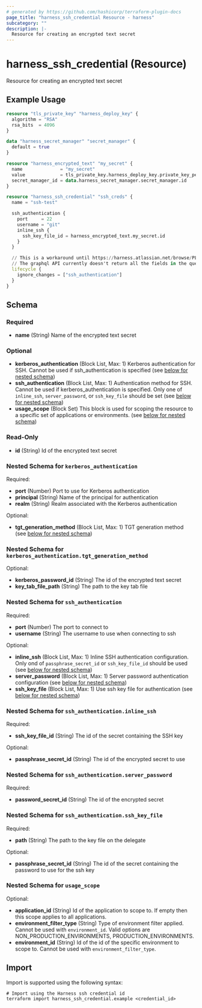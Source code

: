 ```yaml
---
# generated by https://github.com/hashicorp/terraform-plugin-docs
page_title: "harness_ssh_credential Resource - harness"
subcategory: ""
description: |-
  Resource for creating an encrypted text secret
---
```


# harness_ssh_credential (Resource)

Resource for creating an encrypted text secret

## Example Usage

```terraform
resource "tls_private_key" "harness_deploy_key" {
  algorithm = "RSA"
  rsa_bits  = 4096
}

data "harness_secret_manager" "secret_manager" {
  default = true
}

resource "harness_encrypted_text" "my_secret" {
  name              = "my_secret"
  value             = tls_private_key.harness_deploy_key.private_key_pem
  secret_manager_id = data.harness_secret_manager.secret_manager.id
}

resource "harness_ssh_credential" "ssh_creds" {
  name = "ssh-test"

  ssh_authentication {
    port     = 22
    username = "git"
    inline_ssh {
      ssh_key_file_id = harness_encrypted_text.my_secret.id
    }
  }

  // This is a workaround until https://harness.atlassian.net/browse/PL-17967 is resolved
  // The graphql API currently doesn't return all the fields in the query.
  lifecycle {
    ignore_changes = ["ssh_authentication"]
  }
}
```

<!-- schema generated by tfplugindocs -->
## Schema

### Required

- **name** (String) Name of the encrypted text secret

### Optional

- **kerberos_authentication** (Block List, Max: 1) Kerberos authentication for SSH. Cannot be used if ssh_authentication is specified (see [below for nested schema](#nestedblock--kerberos_authentication))
- **ssh_authentication** (Block List, Max: 1) Authentication method for SSH. Cannot be used if kerberos_authentication is specified. Only one of `inline_ssh`, `server_password`, or `ssh_key_file` should be set (see [below for nested schema](#nestedblock--ssh_authentication))
- **usage_scope** (Block Set) This block is used for scoping the resource to a specific set of applications or environments. (see [below for nested schema](#nestedblock--usage_scope))

### Read-Only

- **id** (String) Id of the encrypted text secret

<a id="nestedblock--kerberos_authentication"></a>
### Nested Schema for `kerberos_authentication`

Required:

- **port** (Number) Port to use for Kerberos authentication
- **principal** (String) Name of the principal for authentication
- **realm** (String) Realm associated with the Kerberos authentication

Optional:

- **tgt_generation_method** (Block List, Max: 1) TGT generation method (see [below for nested schema](#nestedblock--kerberos_authentication--tgt_generation_method))

<a id="nestedblock--kerberos_authentication--tgt_generation_method"></a>
### Nested Schema for `kerberos_authentication.tgt_generation_method`

Optional:

- **kerberos_password_id** (String) The id of the encrypted text secret
- **key_tab_file_path** (String) The path to the key tab file



<a id="nestedblock--ssh_authentication"></a>
### Nested Schema for `ssh_authentication`

Required:

- **port** (Number) The port to connect to
- **username** (String) The username to use when connecting to ssh

Optional:

- **inline_ssh** (Block List, Max: 1) Inline SSH authentication configuration. Only ond of `passphrase_secret_id` or `ssh_key_file_id` should be used (see [below for nested schema](#nestedblock--ssh_authentication--inline_ssh))
- **server_password** (Block List, Max: 1) Server password authentication configuration (see [below for nested schema](#nestedblock--ssh_authentication--server_password))
- **ssh_key_file** (Block List, Max: 1) Use ssh key file for authentication (see [below for nested schema](#nestedblock--ssh_authentication--ssh_key_file))

<a id="nestedblock--ssh_authentication--inline_ssh"></a>
### Nested Schema for `ssh_authentication.inline_ssh`

Required:

- **ssh_key_file_id** (String) The id of the secret containing the SSH key

Optional:

- **passphrase_secret_id** (String) The id of the encrypted secret to use


<a id="nestedblock--ssh_authentication--server_password"></a>
### Nested Schema for `ssh_authentication.server_password`

Required:

- **password_secret_id** (String) The id of the encrypted secret


<a id="nestedblock--ssh_authentication--ssh_key_file"></a>
### Nested Schema for `ssh_authentication.ssh_key_file`

Required:

- **path** (String) The path to the key file on the delegate

Optional:

- **passphrase_secret_id** (String) The id of the secret containing the password to use for the ssh key



<a id="nestedblock--usage_scope"></a>
### Nested Schema for `usage_scope`

Optional:

- **application_id** (String) Id of the application to scope to. If empty then this scope applies to all applications.
- **environment_filter_type** (String) Type of environment filter applied. Cannot be used with `environment_id`. Valid options are NON_PRODUCTION_ENVIRONMENTS, PRODUCTION_ENVIRONMENTS.
- **environment_id** (String) Id of the id of the specific environment to scope to. Cannot be used with `environment_filter_type`.

## Import

Import is supported using the following syntax:

```shell
# Import using the Harness ssh credential id
terraform import harness_ssh_credential.example <credential_id>
```
